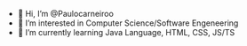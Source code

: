 - 👋 Hi, I’m @Paulocarneiroo
- 👀 I’m interested in Computer Science/Software Engeneering 
- 🌱 I’m currently learning Java Language, HTML, CSS, JS/TS
<!---
Paulocarneiroo/Paulocarneiroo is a ✨ special ✨ repository because its `README.md` (this file) appears on your GitHub profile.
You can click the Preview link to take a look at your changes.
--->
